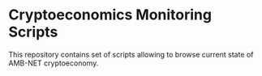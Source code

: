 # Cryptoeconomics Monitoring Scripts
This repository contains set of scripts allowing to browse current state of AMB-NET cryptoeconomy.
